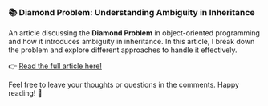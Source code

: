 ### 📚 Diamond Problem: Understanding Ambiguity in Inheritance

An article discussing the **Diamond Problem** in object-oriented programming and how it introduces ambiguity in inheritance. In this article, I break down the problem and explore different approaches to handle it effectively.

👉 [Read the full article here!](https://www.linkedin.com/posts/junior-morais-715321a4_ive-just-published-an-article-on-the-diamond-activity-7275080791808692225-p4_t?utm_source=share&utm_medium=member_desktop)

Feel free to leave your thoughts or questions in the comments. Happy reading! 🚀
